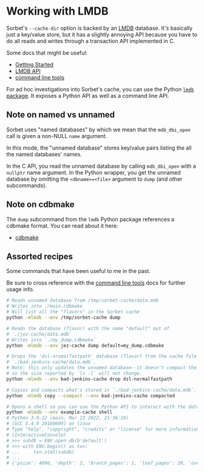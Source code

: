 # Working with LMDB

Sorbet's `--cache-dir` option is backed by an [LMDB] database. It's basically
just a key/value store, but it has a slightly annoying API because you have to
do all reads and writes through a transaction API implemented in C.

Some docs that might be useful:

- [Getting Started](http://www.lmdb.tech/doc/starting.html)
- [LMDB API](http://www.lmdb.tech/doc/group__mdb.html)
- [command line tools]

For ad hoc investigations into Sorbet's cache, you can use the Python [`lmdb`
package]. It exposes a Python API as well as a command line API.

## Note on named vs unnamed

Sorbet uses "named databases" by which we mean that the `mdb_dbi_open` call is
given a non-NULL `name` argument.

In this mode, the "unnamed database" stores key/value pairs listing the all the
named databases' names.

In the C API, you read the unnamed database by calling `mdb_dbi_open` with a
`nullptr` name argument. In the Python wrapper, you get the unnamed database by
omitting the `<dbname>=<file>` argument to `dump` (and other subcommands).

## Note on cdbmake

The `dump` subcommand from the `lmdb` Python package references a cdbmake
format. You can read about it here:

- [cdbmake](https://cr.yp.to/cdb/cdbmake.html)


## Assorted recipes

Some commands that have been useful to me in the past.

Be sure to cross reference with the [command line tools] docs for further usage
info.

```bash
# Reads unnamed database from /tmp/sorbet-cache/data.mdb
# Writes into ./main.cdbmake
# Will list all the "flavors" in the Sorbet cache
python -mlmdb --env /tmp/sorbet-cache dump

# Reads the database (flavor) with the name "default" out of
# `./jez-cache/data.mdb`
# Writes into `./my_dump.cdbmake`
python -mlmdb --env jez-cache dump default=my_dump.cdbmake

# Drops the 'dsl-nromalfastpath' database (flavor) from the cache file at
# `./bad-jenkins-cache/data.mdb`.
# Note: this only updates the unnamed database--it doesn't compact the storage
# so the size reported by `ls -l` will not change.
python -mlmdb --env bad-jenkins-cache drop dsl-normalfastpath

# Copies and compacts what's stored in `./bad-jenkins-cache/data.mdb`.
python -mlmdb copy --compact --env bad-jenkins-cache compacted

# Opens a shell so you can use the Python API to interact with the database
python -mlmdb --env example-cache shell
# Python 3.9.12 (main, Mar 23 2022, 21:36:19)
# [GCC 5.4.0 20160609] on linux
# Type "help", "copyright", "credits" or "license" for more information.
# (InteractiveConsole)
# >>> subdb = ENV.open_db(b'default')
# >>> with ENV.begin() as txn:
# ...     txn.stat(subdb)
# ...
# {'psize': 4096, 'depth': 2, 'branch_pages': 1, 'leaf_pages': 20, 'overflow_pages': 699, 'entries': 90}

```


[LMDB]: http://www.lmdb.tech/doc/index.html
[`lmdb` package]: https://pypi.org/project/lmdb/
[command line tools]: https://lmdb.readthedocs.io/en/release/#command-line-tools
